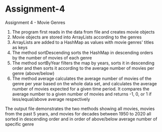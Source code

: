 # Assignment-4
Assignment 4 - Movie Genres
1. The program first reads in the data from file and creates movie objects
2. Movie objects are stored into ArrayLists according to the genres
3. ArrayLists are added to a HashMap as values with movie genres' titles as keys
4. The method sortDescending sorts the HashMap in descending orders by the number of movies of each genre
5. The method sortByYear filters the map by years, sorts it in descending order and then sorts it according to the average number of movies per genre (above/below)
6. The method average calculates the average number of movies of the genre per year based on the whole data set, and calculates the average number of movies expected for a given time period. It compares the average number to a given number of movies and returns -1, 0, or 1 if less/equal/above average respectively


The output file demonstrates the two methods showing all movies, movies from the past 5 years, and movies for decades between 1950 to 2020 all sorted in descending order and in order of above/below average number of specific genre

